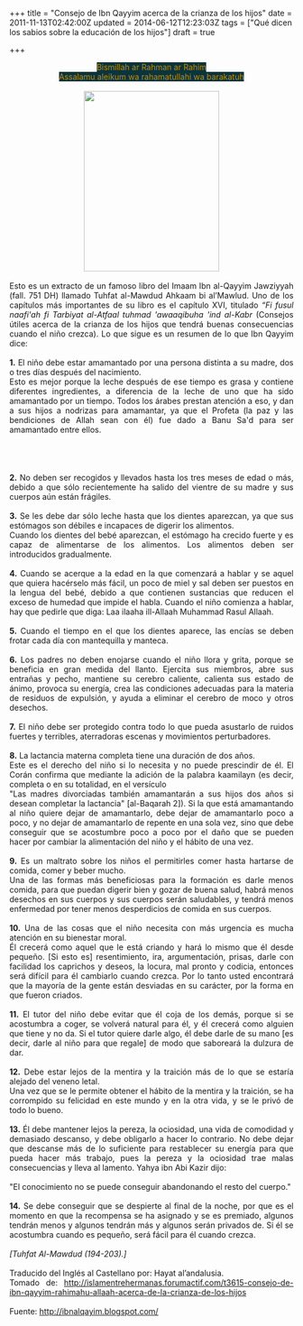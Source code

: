 +++
title = "Consejo de Ibn Qayyim acerca de la crianza de los hijos"
date = 2011-11-13T02:42:00Z
updated = 2014-06-12T12:23:03Z
tags = ["Qué dicen los sabios sobre la educación de los hijos"]
draft = true

+++

<div dir="ltr" style="text-align: left;" trbidi="on"><div style="text-align: center;"><div style="text-align: center;"><span style="background-color: #0c343d; color: #bf9000;">Bismillah ar Rahman ar Rahim</span></div><div style="text-align: center;"><span style="background-color: #0c343d; color: #bf9000;">Assalamu aleikum wa rahamatullahi wa barakatuh</span></div><div style="text-align: center;"><span style="background-color: #0c343d; color: #bf9000;"><br /></span></div><div class="separator" style="clear: both; text-align: center;"><a href="http://www.freeimageslive.com/galleries/sports/moods%20emotions/preview/frosty_jettyC207872.jpg" imageanchor="1" style="margin-left: 1em; margin-right: 1em;"><img border="0" height="320" src="http://www.freeimageslive.com/galleries/sports/moods%20emotions/preview/frosty_jettyC207872.jpg" width="240" /></a></div><div style="text-align: center;"><span style="background-color: #0c343d; color: #bf9000;"><br /></span></div></div><div class="art-PostContent" dir="ltr" style="text-align: left;" trbidi="on"><div style="text-align: justify;"><span style="font-family: inherit;">Esto es un extracto de un famoso libro del Imaam  Ibn al-Qayyim Jawziyyah (fall. 751 DH) llamado Tuhfat al-Mawdud Ahkaam bi  al’Mawlud. Uno de los capítulos más importantes de su libro es el capítulo XVI,  titulado <i>“Fi fusul naafi'ah fi Tarbiyat al-Atfaal tuhmad 'awaaqibuha 'ind  al-Kabr</i> (Consejos útiles acerca de la crianza de los hijos que tendrá buenas  consecuencias cuando el niño crezca). Lo que sigue es un resumen de lo que Ibn  Qayyim dice:</span></div><div style="text-align: justify;"><span style="font-family: inherit;"><br /></span></div><div style="text-align: justify;"><span style="font-family: inherit;"><b>1.</b> El niño debe estar amamantado por una  persona distinta a su madre, dos o tres días después del nacimiento.  </span></div><div style="text-align: justify;"><span style="font-family: inherit;">Esto es mejor porque la leche después de ese tiempo es grasa y contiene  diferentes ingredientes, a diferencia de la leche de uno que ha sido amamantado  por un tiempo. Todos los árabes prestan atención a eso, y dan a sus hijos a  nodrizas para amamantar, ya que el Profeta (la paz y las bendiciones de Allah  sean con él) fue dado a Banu Sa'd para ser amamantado entre  ellos.</span></div><div style="text-align: justify;"><span style="font-family: inherit;"><br /></span><span style="font-family: inherit;"><br /></span><span style="font-family: inherit;"></span><br /><a name='more'></a><span style="font-family: inherit;"><br /></span></div><div style="text-align: justify;"><span style="font-family: inherit;"><b>2.</b> No deben ser recogidos y llevados hasta los tres meses  de edad o más, debido a que sólo recientemente ha salido del vientre de su madre  y sus cuerpos aún están frágiles.</span></div><div style="text-align: justify;"><span style="font-family: inherit;"><br /></span></div><div style="text-align: justify;"><span style="font-family: inherit;"><b>3.</b> Se les debe dar sólo leche  hasta que los dientes aparezcan, ya que sus estómagos son débiles e incapaces de  digerir los alimentos. </span></div><div style="text-align: justify;"><span style="font-family: inherit;">Cuando los dientes del bebé aparezcan, el  estómago ha crecido fuerte y es capaz de alimentarse de los alimentos. Los  alimentos deben ser introducidos gradualmente.</span></div><div style="text-align: justify;"><span style="font-family: inherit;"><br /></span></div><div style="text-align: justify;"><span style="font-family: inherit;"><b>4.</b> Cuando se  acerque a la edad en la que comenzará a hablar y se aquel que quiera hacérselo  más fácil, un poco de miel y sal deben ser puestos en la lengua del bebé, debido  a que contienen sustancias que reducen el exceso de humedad que impide el habla.  Cuando el niño comienza a hablar, hay que pedirle que diga: Laa ilaaha  ill-Allaah Muhammad Rasul Allaah.</span></div><div style="text-align: justify;"><span style="font-family: inherit;"><br /></span></div><div style="text-align: justify;"><span style="font-family: inherit;"><b>5.</b> Cuando el tiempo en el que  los dientes aparece, las encías se deben frotar cada día con mantequilla y  manteca.</span></div><div style="text-align: justify;"><span style="font-family: inherit;"><br /></span></div><div style="text-align: justify;"><span style="font-family: inherit;"><b>6.</b> Los padres no deben enojarse cuando el niño llora y  grita, porque se beneficia en gran medida del llanto. Ejercita sus miembros,  abre sus entrañas y pecho, mantiene su cerebro caliente, calienta sus estado de  ánimo, provoca su energía, crea las condiciones adecuadas para la materia de  residuos de expulsión, y ayuda a eliminar el cerebro de moco y otros  desechos.</span></div><div style="text-align: justify;"><span style="font-family: inherit;"><br /></span></div><div style="text-align: justify;"><span style="font-family: inherit;"><b>7.</b> El niño debe ser protegido contra todo lo que pueda  asustarlo de ruidos fuertes y terribles, aterradoras escenas y movimientos  perturbadores.</span></div><div style="text-align: justify;"><span style="font-family: inherit;"><br /></span></div><div style="text-align: justify;"><span style="font-family: inherit;"><b>8.</b> La lactancia materna completa tiene una duración  de dos años. </span></div><div style="text-align: justify;"><span style="font-family: inherit;">Este es el derecho del niño si lo necesita y no puede  prescindir de él. El Corán confirma que mediante la adición de la palabra  kaamilayn (es decir, completa o en su totalidad, en el versículo</span></div><div style="text-align: justify;"><span style="font-family: inherit;">"Las madres  divorciadas también amamantarán a sus hijos dos años si desean completar la  lactancia" [al-Baqarah 2]). Si la que está amamantando al niño quiere dejar de  amamantarlo, debe dejar de amamantarlo poco a poco, y no dejar de amamantarlo de  repente en una sola vez, sino que debe conseguir que se acostumbre poco a poco  por el daño que se pueden hacer por cambiar la alimentación del niño y el hábito  de una vez.</span></div><div style="text-align: justify;"><span style="font-family: inherit;"><br /></span></div><div style="text-align: justify;"><span style="font-family: inherit;"><b>9.</b> Es un maltrato sobre los niños el permitirles comer  hasta hartarse de comida, comer y beber mucho.</span></div><div style="text-align: justify;"><span style="font-family: inherit;">Una de las formas más  beneficiosas para la formación es darle menos comida, para que puedan digerir  bien y gozar de buena salud, habrá menos desechos en sus cuerpos y sus cuerpos  serán saludables, y tendrá menos enfermedad por tener menos desperdicios de  comida en sus cuerpos.</span></div><div style="text-align: justify;"><span style="font-family: inherit;"><br /></span></div><div style="text-align: justify;"><span style="font-family: inherit;"><b>10.</b> Una de las cosas que el niño necesita  con más urgencia es mucha atención en su bienestar moral. </span></div><div style="text-align: justify;"><span style="font-family: inherit;">Él crecerá  como aquel que le está criando y hará lo mismo que él desde pequeño. [Si esto  es] resentimiento, ira, argumentación, prisas, darle con facilidad los caprichos  y deseos, la locura, mal pronto y codicia, entonces será difícil para él  cambiarlo cuando crezca. Por lo tanto usted encontrará que la mayoría de la  gente están desviadas en su carácter, por la forma en que fueron  criados.</span></div><div style="text-align: justify;"><span style="font-family: inherit;"><br /></span></div><div style="text-align: justify;"><span style="font-family: inherit;"><b>11.</b> El tutor del niño debe evitar que él coja de los  demás, porque si se acostumbra a coger, se volverá natural para él, y él crecerá  como alguien que tiene y no da. Si el tutor quiere darle algo, él debe darle de  su mano [es decir, darle al niño para que regale] de modo que saboreará la  dulzura de dar.</span></div><div style="text-align: justify;"><span style="font-family: inherit;"><br /></span></div><div style="text-align: justify;"><span style="font-family: inherit;"><b>12.</b> Debe estar lejos de la mentira y la traición  más de lo que se estaría alejado del veneno letal. </span></div><div style="text-align: justify;"><span style="font-family: inherit;">Una vez que se le  permite obtener el hábito de la mentira y la traición, se ha corrompido su  felicidad en este mundo y en la otra vida, y se le privó de todo lo  bueno.</span></div><div style="text-align: justify;"><span style="font-family: inherit;"><br /></span></div><div style="text-align: justify;"><span style="font-family: inherit;"><b>13.</b> Él debe mantener lejos la pereza, la ociosidad, una  vida de comodidad y demasiado descanso, y debe obligarlo a hacer lo contrario.  No debe dejar que descanse más de lo suficiente para restablecer su energía para  que pueda hacer más trabajo, pues la pereza y la ociosidad trae malas  consecuencias y lleva al lamento. Yahya ibn Abi Kazir dijo:</span></div><div style="text-align: justify;"><span style="font-family: inherit;"><br /></span></div><div style="text-align: justify;"><span style="font-family: inherit;">"El  conocimiento no se puede conseguir abandonando el resto del cuerpo."  </span></div><div style="text-align: justify;"><span style="font-family: inherit;"><br /></span></div><div style="text-align: justify;"><span style="font-family: inherit;"><b>14.</b> Se debe conseguir que se despierte al final de la noche, por  que es el momento en que la recompensa se ha asignado y se es premiado, algunos  tendrán menos y algunos tendrán más y algunos serán privados de. Si él se  acostumbra cuando es pequeño, será fácil para él cuando  crezca.</span></div><div style="text-align: justify;"><i><span style="font-family: inherit;"><br /></span></i></div><div style="text-align: justify;"><i><span style="font-family: inherit;">[Tuhfat Al-Mawdud  (194-203).]</span></i></div><div style="text-align: justify;"><span style="font-family: inherit;"><br /></span></div><div style="text-align: justify;"><span style="font-family: inherit;">Traducido del Inglés al Castellano por: Hayat  al’andalusia.</span></div></div><div class="art-PostContent" dir="ltr" style="text-align: left;" trbidi="on"><div style="text-align: justify;"><span style="font-family: inherit;">Tomado de:  <a href="http://islamentrehermanas.forumactif.com/t3615-consejo-de-ibn-qayyim-rahimahu-allaah-acerca-de-la-crianza-de-los-hijos">http://islamentrehermanas.forumactif.com/t3615-consejo-de-ibn-qayyim-rahimahu-allaah-acerca-de-la-crianza-de-los-hijos</a></span></div><div style="text-align: justify;"><span style="font-family: inherit;"><br /></span></div><div style="text-align: justify;"><span style="font-family: inherit;">Fuente: <a href="http://ibnalqayim.blogspot.com/">http://ibnalqayim.blogspot.com/</a></span></div></div></div>
